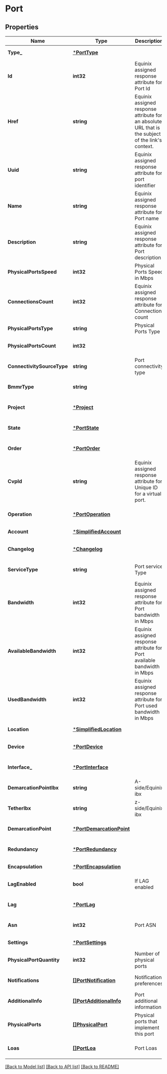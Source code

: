 # Port

## Properties
Name | Type | Description | Notes
------------ | ------------- | ------------- | -------------
**Type_** | [***PortType**](PortType.md) |  | [default to null]
**Id** | **int32** | Equinix assigned response attribute for Port Id | [optional] [default to null]
**Href** | **string** | Equinix assigned response attribute for an absolute URL that is the subject of the link&#x27;s context. | [optional] [default to null]
**Uuid** | **string** | Equinix assigned response attribute for  port identifier | [optional] [default to null]
**Name** | **string** | Equinix assigned response attribute for Port name | [optional] [default to null]
**Description** | **string** | Equinix assigned response attribute for Port description | [optional] [default to null]
**PhysicalPortsSpeed** | **int32** | Physical Ports Speed in Mbps | [default to null]
**ConnectionsCount** | **int32** | Equinix assigned response attribute for Connection count | [optional] [default to null]
**PhysicalPortsType** | **string** | Physical Ports Type | [default to null]
**PhysicalPortsCount** | **int32** |  | [optional] [default to null]
**ConnectivitySourceType** | **string** | Port connectivity type | [default to null]
**BmmrType** | **string** |  | [optional] [default to null]
**Project** | [***Project**](Project.md) |  | [optional] [default to null]
**State** | [***PortState**](PortState.md) |  | [optional] [default to null]
**Order** | [***PortOrder**](PortOrder.md) |  | [optional] [default to null]
**CvpId** | **string** | Equinix assigned response attribute for Unique ID for a virtual port. | [optional] [default to null]
**Operation** | [***PortOperation**](PortOperation.md) |  | [optional] [default to null]
**Account** | [***SimplifiedAccount**](SimplifiedAccount.md) |  | [default to null]
**Changelog** | [***Changelog**](Changelog.md) |  | [optional] [default to null]
**ServiceType** | **string** | Port service Type | [optional] [default to null]
**Bandwidth** | **int32** | Equinix assigned response attribute for Port bandwidth in Mbps | [optional] [default to null]
**AvailableBandwidth** | **int32** | Equinix assigned response attribute for Port available bandwidth in Mbps | [optional] [default to null]
**UsedBandwidth** | **int32** | Equinix assigned response attribute for Port used bandwidth in Mbps | [optional] [default to null]
**Location** | [***SimplifiedLocation**](SimplifiedLocation.md) |  | [default to null]
**Device** | [***PortDevice**](PortDevice.md) |  | [optional] [default to null]
**Interface_** | [***PortInterface**](PortInterface.md) |  | [optional] [default to null]
**DemarcationPointIbx** | **string** | A-side/Equinix ibx | [optional] [default to null]
**TetherIbx** | **string** | z-side/Equinix ibx | [optional] [default to null]
**DemarcationPoint** | [***PortDemarcationPoint**](PortDemarcationPoint.md) |  | [optional] [default to null]
**Redundancy** | [***PortRedundancy**](PortRedundancy.md) |  | [optional] [default to null]
**Encapsulation** | [***PortEncapsulation**](PortEncapsulation.md) |  | [default to null]
**LagEnabled** | **bool** | If LAG enabled | [optional] [default to null]
**Lag** | [***PortLag**](PortLag.md) |  | [optional] [default to null]
**Asn** | **int32** | Port ASN | [optional] [default to null]
**Settings** | [***PortSettings**](PortSettings.md) |  | [default to null]
**PhysicalPortQuantity** | **int32** | Number of physical ports | [optional] [default to null]
**Notifications** | [**[]PortNotification**](PortNotification.md) | Notification preferences | [optional] [default to null]
**AdditionalInfo** | [**[]PortAdditionalInfo**](PortAdditionalInfo.md) | Port additional information | [optional] [default to null]
**PhysicalPorts** | [**[]PhysicalPort**](PhysicalPort.md) | Physical ports that implement this port | [optional] [default to null]
**Loas** | [**[]PortLoa**](PortLoa.md) | Port Loas | [optional] [default to null]

[[Back to Model list]](../README.md#documentation-for-models) [[Back to API list]](../README.md#documentation-for-api-endpoints) [[Back to README]](../README.md)

